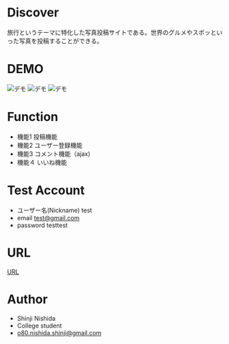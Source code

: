 # Discover
 
旅行というテーマに特化した写真投稿サイトである。世界のグルメやスポッといった写真を投稿することができる。
 
# DEMO
 
![デモ](https://gyazo.com/9e6155ffcbf211cbec02fa4a077a0fd3)
![デモ](https://gyazo.com/74942ce25b5835298ee22d98e5e5d5b1)
![デモ](https://gyazo.com/44107f5bde537030f794df99a461ea60)
 
# Function
 
- 機能1 投稿機能
- 機能2 ユーザー登録機能
- 機能3 コメント機能（ajax)
- 機能４ いいね機能
 
# Test Account
 
- ユーザー名(Nickname)  test
- email               test@gmail.com
- password            testtest
 
 
# URL

[URL](https://heroku-discover-world.herokuapp.com/)
 
# Author
 
* Shinji Nishida
* College student
* o80.nishida.shinji@gmail.com

